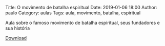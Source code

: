 Title: O movimento de batalha espiritual
Date: 2019-01-06 18:00
Author: paulo
Category: aulas
Tags: aula, movimento, batalha, espiritual

Aula sobre o famoso movimento de batalha espiritual, seus fundadores e sua história

[Download](https://www.dropbox.com/s/5z9an4pbi5a0pei/AULA%20-%20EBD%20-%2006%3A01%3A2019.pdf?dl=1)
